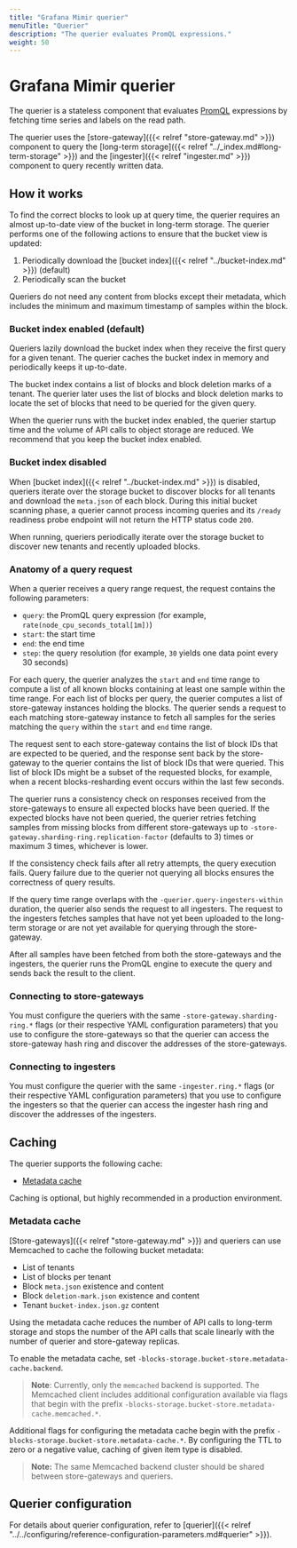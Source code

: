 ```yaml
---
title: "Grafana Mimir querier"
menuTitle: "Querier"
description: "The querier evaluates PromQL expressions."
weight: 50
---
```


# Grafana Mimir querier

The querier is a stateless component that evaluates [PromQL](https://prometheus.io/docs/prometheus/latest/querying/basics/)
expressions by fetching time series and labels on the read path.

The querier uses the [store-gateway]({{< relref "store-gateway.md" >}}) component to query the [long-term storage]({{< relref "../_index.md#long-term-storage" >}}) and the [ingester]({{< relref "ingester.md" >}}) component to query recently written data.

## How it works

To find the correct blocks to look up at query time, the querier requires an almost up-to-date view of the bucket in long-term storage. The querier performs one of the following actions to ensure that the bucket view is updated:

1. Periodically download the [bucket index]({{< relref "../bucket-index.md" >}}) (default)
2. Periodically scan the bucket

Queriers do not need any content from blocks except their metadata, which includes the minimum and maximum timestamp of samples within the block.

### Bucket index enabled (default)

Queriers lazily download the bucket index when they receive the first query for a given tenant. The querier caches the bucket index in memory and periodically keeps it up-to-date.

The bucket index contains a list of blocks and block deletion marks of a tenant. The querier later uses the list of blocks and block deletion marks to locate the set of blocks that need to be queried for the given query.

When the querier runs with the bucket index enabled, the querier startup time and the volume of API calls to object storage are reduced.
We recommend that you keep the bucket index enabled.

### Bucket index disabled

When [bucket index]({{< relref "../bucket-index.md" >}}) is disabled, queriers iterate over the storage bucket to discover blocks for all tenants and download the `meta.json` of each block. During this initial bucket scanning phase, a querier cannot process incoming queries and its `/ready` readiness probe endpoint will not return the HTTP status code `200`.

When running, queriers periodically iterate over the storage bucket to discover new tenants and recently uploaded blocks.

### Anatomy of a query request

When a querier receives a query range request, the request contains the following parameters:

- `query`: the PromQL query expression (for example, `rate(node_cpu_seconds_total[1m])`)
- `start`: the start time
- `end`: the end time
- `step`: the query resolution (for example, `30` yields one data point every 30 seconds)

For each query, the querier analyzes the `start` and `end` time range to compute a list of all known blocks containing at least one sample within the time range.
For each list of blocks per query, the querier computes a list of store-gateway instances holding the blocks. The querier sends a request to each matching store-gateway instance to fetch all samples for the series matching the `query` within the `start` and `end` time range.

The request sent to each store-gateway contains the list of block IDs that are expected to be queried, and the response sent back by the store-gateway to the querier contains the list of block IDs that were queried.
This list of block IDs might be a subset of the requested blocks, for example, when a recent blocks-resharding event occurs within the last few seconds.

The querier runs a consistency check on responses received from the store-gateways to ensure all expected blocks have been queried.
If the expected blocks have not been queried, the querier retries fetching samples from missing blocks from different store-gateways up to `-store-gateway.sharding-ring.replication-factor` (defaults to 3) times or maximum 3 times, whichever is lower.

If the consistency check fails after all retry attempts, the query execution fails.
Query failure due to the querier not querying all blocks ensures the correctness of query results.

If the query time range overlaps with the `-querier.query-ingesters-within` duration, the querier also sends the request to all ingesters.
The request to the ingesters fetches samples that have not yet been uploaded to the long-term storage or are not yet available for querying through the store-gateway.

After all samples have been fetched from both the store-gateways and the ingesters, the querier runs the PromQL engine to execute the query and sends back the result to the client.

### Connecting to store-gateways

You must configure the queriers with the same `-store-gateway.sharding-ring.*` flags (or their respective YAML configuration parameters) that you use to configure the store-gateways so that the querier can access the store-gateway hash ring and discover the addresses of the store-gateways.

### Connecting to ingesters

You must configure the querier with the same `-ingester.ring.*` flags (or their respective YAML configuration parameters) that you use to configure the ingesters so that the querier can access the ingester hash ring and discover the addresses of the ingesters.

## Caching

The querier supports the following cache:

- [Metadata cache](#metadata-cache)

Caching is optional, but highly recommended in a production environment.

### Metadata cache

[Store-gateways]({{< relref "store-gateway.md" >}}) and queriers can use Memcached to cache the following bucket metadata:

- List of tenants
- List of blocks per tenant
- Block `meta.json` existence and content
- Block `deletion-mark.json` existence and content
- Tenant `bucket-index.json.gz` content

Using the metadata cache reduces the number of API calls to long-term storage and stops the number of the API calls that scale linearly with the number of querier and store-gateway replicas.

To enable the metadata cache, set `-blocks-storage.bucket-store.metadata-cache.backend`.

> **Note**: Currently, only the `memcached` backend is supported. The Memcached client includes additional configuration available via flags that begin with the prefix `-blocks-storage.bucket-store.metadata-cache.memcached.*`.

Additional flags for configuring the metadata cache begin with the prefix `-blocks-storage.bucket-store.metadata-cache.*`. By configuring the TTL to zero or a negative value, caching of given item type is disabled.

> **Note:** The same Memcached backend cluster should be shared between store-gateways and queriers.

## Querier configuration

For details about querier configuration, refer to [querier]({{< relref "../../configuring/reference-configuration-parameters.md#querier" >}}).
